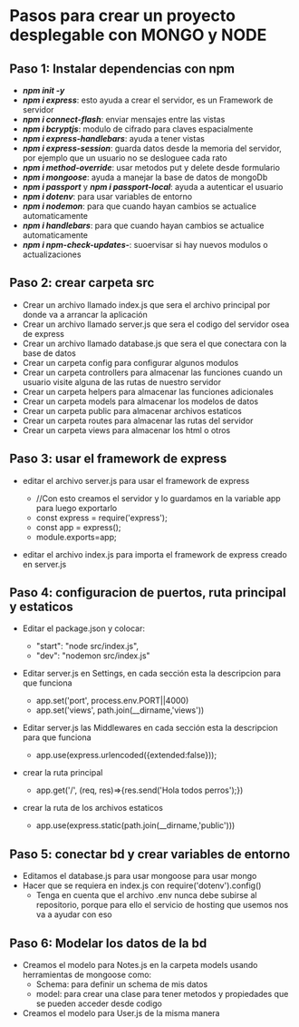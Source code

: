 # Pasos para crear un proyecto desplegable con MONGO y NODE
## Paso 1: Instalar dependencias con npm
+ _**npm init -y**_
+ _**npm i express**_: esto ayuda a crear el servidor, es un Framework de servidor
+ _**npm i connect-flash**_: enviar mensajes entre las vistas
+ _**npm i bcryptjs**_: modulo de cifrado para claves espacialmente
+ _**npm i express-handlebars**_: ayuda a tener vistas
+ _**npm i express-session**_: guarda datos desde la memoria del servidor, por ejemplo que un usuario no se desloguee cada rato
+ _**npm i method-override**_: usar metodos put y delete desde formulario
+ _**npm i mongoose**_: ayuda a manejar la base de datos de mongoDb
+ _**npm i passport**_ y _**npm i passport-local**_: ayuda a autenticar el usuario
+ _**npm i dotenv**_: para usar variables de entorno
+ _**npm i nodemon**_: para que cuando hayan cambios se actualice automaticamente
+ _**npm i handlebars**_: para que cuando hayan cambios se actualice automaticamente
+ _**npm i npm-check-updates-**_: suoervisar si hay nuevos modulos o actualizaciones


## Paso 2: crear carpeta src 
+ Crear un archivo llamado index.js que sera el archivo principal por donde va a arrancar la aplicación
+ Crear un archivo llamado server.js que sera el codigo del servidor osea de express
+ Crear un archivo llamado database.js que sera el que conectara con la base de datos
+ Crear un carpeta config para configurar algunos modulos
+ Crear un carpeta controllers para almacenar las funciones cuando un usuario visite alguna de las rutas de nuestro servidor
+ Crear un carpeta helpers para almacenar las funciones adicionales
+ Crear un carpeta models para almacenar los modelos de datos
+ Crear un carpeta public para almacenar archivos estaticos
+ Crear un carpeta routes para almacenar las rutas del servidor
+ Crear un carpeta views para almacenar los html o otros

## Paso 3: usar el framework de express 
+ editar el archivo server.js para usar el framework de express
    - //Con esto creamos el servidor y lo guardamos en la variable app para luego exportarlo
    - const express = require('express');
    - const app  = express();
    - module.exports=app;

+ editar el archivo index.js para importa el framework de express creado en server.js

## Paso 4: configuracion de puertos, ruta principal y estaticos 
+ Editar el  package.json y colocar:
    - "start": "node src/index.js",
    - "dev": "nodemon src/index.js"

+ Editar server.js en Settings, en cada sección esta la descripcion para que funciona
    - app.set('port', process.env.PORT||4000)
    - app.set('views', path.join(__dirname,'views')) 

+ Editar server.js las Middlewares en cada sección esta la descripcion para que funciona
    - app.use(express.urlencoded({extended:false}));

+ crear la ruta principal 
    - app.get('/', (req, res)=>{res.send('Hola todos perros');})

+ crear la ruta de los archivos estaticos
    - app.use(express.static(path.join(__dirname,'public')))

## Paso 5: conectar bd y crear variables de entorno
+ Editamos el database.js para usar mongoose para usar mongo
+ Hacer que se requiera en index.js con require('dotenv').config()
    - Tenga en cuenta que el archivo .env nunca debe subirse al repositorio, porque para ello el servicio de hosting que usemos nos va a ayudar con eso

## Paso 6: Modelar los datos de la bd
+ Creamos el modelo para Notes.js en la carpeta models usando herramientas de mongoose como:
    - Schema: para definir un schema de mis datos
    - model: para crear una clase para tener metodos y propiedades que se pueden acceder desde codigo
+ Creamos el modelo para User.js de la misma manera